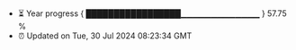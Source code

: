 - ⏳ Year progress { █████████████████▁▁▁▁▁▁▁▁▁▁▁▁▁ } 57.75 %
- ⏰ Updated on Tue, 30 Jul 2024 08:23:34 GMT

